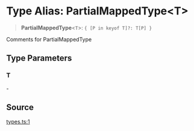 # Type Alias: PartialMappedType\<T\>

> **PartialMappedType**\<`T`\>: `{ [P in keyof T]?: T[P] }`

Comments for PartialMappedType

## Type Parameters

### T

\-

## Source

[types.ts:1](http://source-url)
